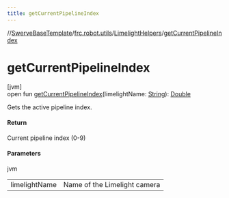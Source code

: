 ```yaml
---
title: getCurrentPipelineIndex
---
```

//[SwerveBaseTemplate](../../../index.html)/[frc.robot.utils](../index.html)/[LimelightHelpers](index.html)/[getCurrentPipelineIndex](get-current-pipeline-index.html)



# getCurrentPipelineIndex



[jvm]\
open fun [getCurrentPipelineIndex](get-current-pipeline-index.html)(limelightName: [String](https://docs.oracle.com/javase/8/docs/api/java/lang/String.html)): [Double](https://kotlinlang.org/api/latest/jvm/stdlib/kotlin/-double/index.html)



Gets the active pipeline index.



#### Return



Current pipeline index (0-9)



#### Parameters


jvm

| | |
|---|---|
| limelightName | Name of the Limelight camera |




